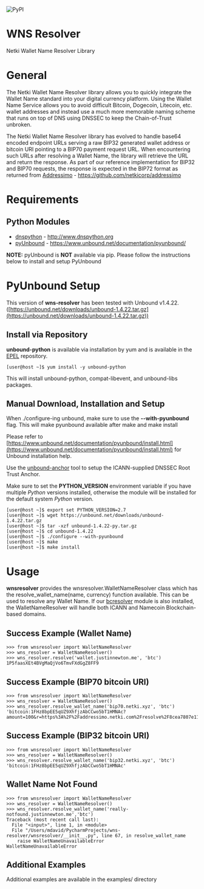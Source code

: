 ![PyPI](https://img.shields.io/pypi/dm/wnsresolver.svg)

# WNS Resolver

Netki Wallet Name Resolver Library

# General

The Netki Wallet Name Resolver library allows you to quickly integrate the Wallet Name standard into your digital
currency platform. Using the Wallet Name Service allows you to avoid difficult Bitcoin, Dogecoin, Litecoin, etc. wallet addresses
and instead use a much more memorable naming scheme that runs on top of DNS using DNSSEC to keep the Chain-of-Trust unbroken.

The Netki Wallet Name Resolver library has evolved to handle base64 encoded endpoint URLs serving a raw BIP32 generated 
wallet address or bitcoin URI pointing to a BIP70 payment request URL. When encountering such URLs after resolving a Wallet Name, the library will retrieve the URL 
and return the response. As part of our reference implementation for BIP32 and BIP70 requests, the response is expected 
in the BIP72 format as returned from [Addressimo](https://github.com/netkicorp/addressimo) - https://github.com/netkicorp/addressimo

# Requirements

## Python Modules
- [dnspython](http://www.dnspython.org) - http://www.dnspython.org
- [pyUnbound](https://www.unbound.net/documentation/pyunbound/) - https://www.unbound.net/documentation/pyunbound/

**NOTE:** pyUnbound is **NOT** available via pip. Please follow the instructions below to install and setup PyUnbound

# PyUnbound Setup
This version of **wns-resolver** has been tested with Unbound v1.4.22. ([https://unbound.net/downloads/unbound-1.4.22.tar.gz](https://unbound.net/downloads/unbound-1.4.22.tar.gz))

## Install via Repository

**unbound-python** is available via installation by yum and is available in the [EPEL](https://fedoraproject.org/wiki/EPEL) repository.

    [user@host ~]$ yum install -y unbound-python
    
This will install unbound-python, compat-libevent, and unbound-libs packages.

## Manual Download, Installation and Setup 

When ./configure-ing unbound, make sure to use the **--with-pyunbound** flag. This will make pyunbound available after make and make install

Please refer to [https://www.unbound.net/documentation/pyunbound/install.html](https://www.unbound.net/documentation/pyunbound/install.html) for Unbound installation help.

Use the [unbound-anchor](https://www.unbound.net/documentation/unbound-anchor.html) tool to setup the ICANN-supplied DNSSEC Root Trust Anchor.

Make sure to set the **PYTHON_VERSION** environment variable if you have multiple *Python* versions installed, otherwise
the module will be installed for the default system *Python* version.

    [user@host ~]$ export set PYTHON_VERSION=2.7
    [user@host ~]$ wget https://unbound.net/downloads/unbound-1.4.22.tar.gz
    [user@host ~]$ tar -xzf unbound-1.4.22-py.tar.gz
    [user@host ~]$ cd unbound-1.4.22
    [user@host ~]$ ./configure --with-pyunbound
    [user@host ~]$ make
    [user@host ~]$ make install

# Usage

**wnsresolver** provides the wnsresolver.WalletNameResolver class which has the resolve_wallet_name(name, currency) function available. 
This can be used to resolve any Wallet Name. If our [bcresolver](https://github.com/netkicorp/blockchain-resolver) module is also installed, the WalletNameResolver will handle
both ICANN and Namecoin Blockchain-based domains.

## Success Example (Wallet Name)

    >>> from wnsresolver import WalletNameResolver
    >>> wns_resolver = WalletNameResolver()
    >>> wns_resolver.resolve('wallet.justinnewton.me', 'btc')
    1P5faasXEt4BVgMaQjVo6TmvFXdGgZ8FF9

## Success Example (BIP70 bitcoin URI)

    >>> from wnsresolver import WalletNameResolver
    >>> wns_resolver = WalletNameResolver()
    >>> wns_resolver.resolve_wallet_name('bip70.netki.xyz', 'btc')
    'bitcoin:1FHz8bpEE5qUZ9XhfjzAbCCwo5bT1HMNAc?amount=100&r=https%3A%2F%2Faddressimo.netki.com%2Fresolve%2F8cea7807e11e4c3898e0a2ee54feedc6%3Fbip70%3Dtrue%26amount%3D100'

## Success Example (BIP32 bitcoin URI)

    >>> from wnsresolver import WalletNameResolver
    >>> wns_resolver = WalletNameResolver()
    >>> wns_resolver.resolve_wallet_name('bip32.netki.xyz', 'btc')
    'bitcoin:1FHz8bpEE5qUZ9XhfjzAbCCwo5bT1HMNAc'

## Wallet Name Not Found

    >>> from wnsresolver import WalletNameResolver
    >>> wns_resolver = WalletNameResolver()
    >>> wns_resolver.resolve_wallet_name('really-notfound.justinnewton.me','btc')
    Traceback (most recent call last):
      File "<input>", line 1, in <module>
      File "/Users/mdavid/PycharmProjects/wns-resolver/wnsresolver/__init__.py", line 67, in resolve_wallet_name
        raise WalletNameUnavailableError
    WalletNameUnavailableError
    
## Additional Examples

Additional examples are available in the examples/ directory


